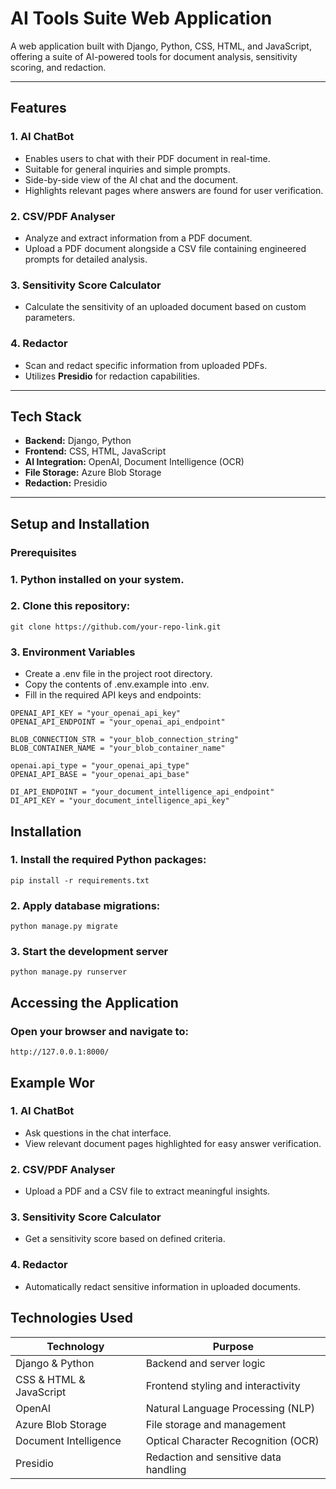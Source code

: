 # AI Tools Suite Web Application

A web application built with Django, Python, CSS, HTML, and JavaScript, offering a suite of AI-powered tools for document analysis, sensitivity scoring, and redaction.

---

## Features

### 1. **AI ChatBot**
   - Enables users to chat with their PDF document in real-time.
   - Suitable for general inquiries and simple prompts.
   - Side-by-side view of the AI chat and the document.
   - Highlights relevant pages where answers are found for user verification.

### 2. **CSV/PDF Analyser**
   - Analyze and extract information from a PDF document.
   - Upload a PDF document alongside a CSV file containing engineered prompts for detailed analysis.

### 3. **Sensitivity Score Calculator**
   - Calculate the sensitivity of an uploaded document based on custom parameters.

### 4. **Redactor**
   - Scan and redact specific information from uploaded PDFs.
   - Utilizes **Presidio** for redaction capabilities.

---

## Tech Stack

- **Backend:** Django, Python
- **Frontend:** CSS, HTML, JavaScript
- **AI Integration:** OpenAI, Document Intelligence (OCR)
- **File Storage:** Azure Blob Storage
- **Redaction:** Presidio

---

## Setup and Installation

### Prerequisites
### 1. **Python installed on your system.**
### 2. **Clone this repository:**
   ```
   git clone https://github.com/your-repo-link.git
   ```

### 3. Environment Variables
   - Create a .env file in the project root directory.
   - Copy the contents of .env.example into .env.
   - Fill in the required API keys and endpoints:
   ```
   OPENAI_API_KEY = "your_openai_api_key"
   OPENAI_API_ENDPOINT = "your_openai_api_endpoint"
   
   BLOB_CONNECTION_STR = "your_blob_connection_string"
   BLOB_CONTAINER_NAME = "your_blob_container_name"
   
   openai.api_type = "your_openai_api_type"
   OPENAI_API_BASE = "your_openai_api_base"
   
   DI_API_ENDPOINT = "your_document_intelligence_api_endpoint"
   DI_API_KEY = "your_document_intelligence_api_key"
   ```
## Installation 

### 1. Install the required Python packages:
   ```
   pip install -r requirements.txt
   ```
### 2. Apply database migrations:
   ```
   python manage.py migrate
   ```
### 3. Start the development server
   ```
   python manage.py runserver
   ```

## Accessing the Application

### Open your browser and navigate to:
   ```
   http://127.0.0.1:8000/
   ```
## Example Wor

### 1. **AI ChatBot**
   - Ask questions in the chat interface.
   - View relevant document pages highlighted for easy answer verification.

### 2. **CSV/PDF Analyser**
   - Upload a PDF and a CSV file to extract meaningful insights.

### 3. **Sensitivity Score Calculator**
   - Get a sensitivity score based on defined criteria.

### 4. **Redactor**
   - Automatically redact sensitive information in uploaded documents.

## Technologies Used

| Technology | Purpose |
| -------- | ------- |
| Django & Python	| Backend and server logic | 
| CSS & HTML & JavaScript | Frontend styling and interactivity |
| OpenAI | Natural Language Processing (NLP) |
| Azure Blob Storage	| File storage and management |
| Document Intelligence | Optical Character Recognition (OCR) |
| Presidio | Redaction and sensitive data handling |

